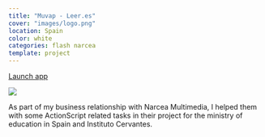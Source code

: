 ```yaml
---
title: "Muvap - Leer.es"
cover: "images/logo.png"
location: Spain
color: white
categories: flash narcea
template: project
---
```


<p class="align-center">
<a class="btn" role="button" href="http://work.joanmira.com/desktop/muvap/" target="_blank">Launch app</a>
</p>

![](/work/muvap/images/1.png)

As part of my business relationship with Narcea Multimedia, I helped them with some ActionScript related tasks in their project for the ministry of education in Spain and Instituto Cervantes.
